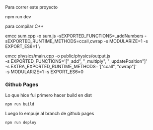 Para correr este proyecto

npm run dev

para compilar C++

emcc sum.cpp -o sum.js -sEXPORTED_FUNCTIONS=_addNumbers -sEXPORTED_RUNTIME_METHODS=ccall,cwrap -s MODULARIZE=1 -s EXPORT_ES6=1
\

emcc physics/main.cpp -o public/physics/output.js \
    -s EXPORTED_FUNCTIONS='["_add", "_multiply", "_updatePosition"]' \
    -s EXTRA_EXPORTED_RUNTIME_METHODS='["ccall", "cwrap"]' \
    -s MODULARIZE=1 -s EXPORT_ES6=0


### Github Pages

Lo que hice fui primero hacer build en dist

```
npm run build
```

Luego lo empuje al branch de github pages

```
npm run deploy
```

